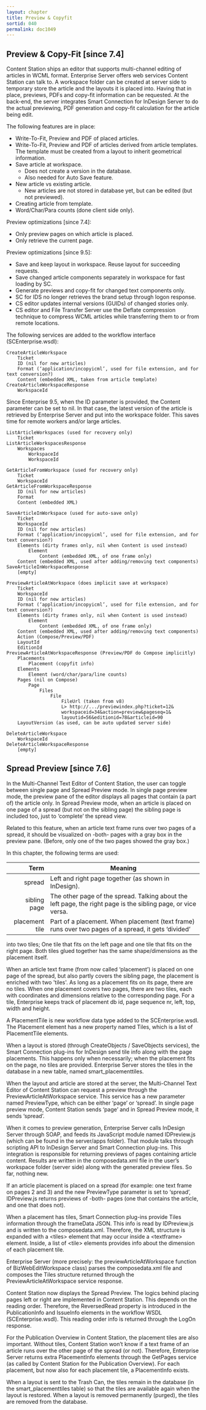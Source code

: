 ```yaml
---
layout: chapter
title: Preview & Copyfit
sortid: 040
permalink: doc1049
---
```


## Preview & Copy-Fit \[since 7.4\]

Content Station ships an editor that supports multi-channel editing of articles in WCML format. Enterprise Server offers 
web services Content Station can talk to. A workspace folder can be created at server side to temporary store the article 
and the layouts it is placed into. Having that in place, previews, PDFs and copy-fit information can be requested. At the 
back-end, the server integrates Smart Connection for InDesign Server to do the actual previewing, PDF generation and 
copy-fit calculation for the article being edit.

The following features are in place:
* Write-To-Fit, Preview and PDF of placed articles.
* Write-To-Fit, Preview and PDF of articles derived from article templates. The template must be created from a layout 
to inherit geometrical information.
* Save article at workspace.
  * Does not create a version in the database.
  * Also needed for Auto Save feature.
* New article vs existing article.
  * New articles are not stored in database yet, but can be edited (but not previewed).
* Creating article from template.
* Word/Char/Para counts (done client side only).

Preview optimizations \[since 7.4\]:
* Only preview pages on which article is placed.
* Only retrieve the current page.

Preview optimizations \[since 9.5\]:
* Save and keep layout in workspace. Reuse layout for succeeding requests.
* Save changed article components separately in workspace for fast loading by SC.
* Generate previews and copy-fit for changed text components only.
* SC for IDS no longer retrieves the brand setup through logon response.
* CS editor updates internal versions (GUIDs) of changed stories only.
* CS editor and File Transfer Server use the Deflate compression technique to compress WCML articles while transferring 
them to or from remote locations.

The following services are added to the workflow interface (SCEnterprise.wsdl):

```
CreateArticleWorkspace
	Ticket
	ID (nil for new articles)
	Format (‘application/incopyicml’, used for file extension, and for text conversion?)
	Content (embedded XML, taken from article template)
CreateArticleWorkspaceResponse
	WorkspaceId
```

Since Enterprise 9.5, when the ID parameter is provided, the Content parameter can be set to nil. In that case, the 
latest version of the article is retrieved by Enterprise Server and put into the workspace folder. This saves time for 
remote workers and/or large articles.

``` 
ListArticleWorkspaces (used for recovery only)
	Ticket
ListArticleWorkspacesResponse
	Workspaces
		WorkspaceId
		WorkspaceId
```

``` 
GetArticleFromWorkspace (used for recovery only)
	Ticket
	WorkspaceId
GetArticleFromWorkspaceResponse
	ID (nil for new articles)
	Format
	Content (embedded XML)
```

``` 
SaveArticleInWorkspace (used for auto-save only)
	Ticket
	WorkspaceId
	ID (nil for new articles)
	Format (‘application/incopyicml’, used for file extension, and for text conversion?)
	Elements (dirty frames only, nil when Content is used instead)
		Element
			Content (embedded XML, of one frame only)
	Content (embedded XML, used after adding/removing text components)
SaveArticleInWorkspaceResponse
	[empty]
```

``` 
PreviewArticleAtWorkspace (does implicit save at workspace)
	Ticket
	WorkspaceId
	ID (nil for new articles)
	Format (‘application/incopyicml’, used for file extension, and for text conversion?)
	Elements (dirty frames only, nil when Content is used instead)
		Element
			Content (embedded XML, of one frame only)
	Content (embedded XML, used after adding/removing text components)
	Action (Compose/Preview/PDF)
	LayoutId
	EditionId
PreviewArticleAtWorkspaceResponse (Preview/PDF do Compose implicitly)
	Placements
		Placement (copyfit info)
	Elements
		Element (word/char/para/line counts)
	Pages (nil on Compose)
		Page
			Files
				File
					FileUrl (taken from v8)
					L> http://.../previewindex.php?ticket=12&
					workspaceid=34&action=preview&pageseq=1&
					layoutid=56&editionid=78&articleid=90
	LayoutVersion (as used, can be auto updated server side)
```

``` 
DeleteArticleWorkspace
	WorkspaceId
DeleteArticleWorkspaceResponse
	[empty]
```

## Spread Preview \[since 7.6\]

In the Multi-Channel Text Editor of Content Station, the user can toggle between single page and Spread Preview mode. 
In single page preview mode, the preview pane of the editor displays all pages that contain (a part of) the article only. 
In Spread Preview mode, when an article is placed on one page of a spread (but not on the sibling page) the sibling page 
is included too, just to ‘complete’ the spread view.

Related to this feature, when an article text frame runs over two pages of a spread, it should be visualized on -both- 
pages with a gray box in the preview pane. (Before, only one of the two pages showed the gray box.)

In this chapter, the following terms are used:

Term            | Meaning
---------------:|----------------
spread          | Left and right page together (as shown in InDesign).
sibling page    | The other page of the spread. Talking about the left page, the right page is the sibling page, or vice versa.
placement tile  | Part of a placement. When placement (text frame) runs over two pages of a spread, it gets ‘divided’ 
into two tiles; One tile that fits on the left page and one tile that fits on the right page. Both tiles glued together 
has the same shape/dimensions as the placement itself.

When an article text frame (from now called ‘placement’) is placed on one page of the spread, but also partly covers 
the sibling page, the placement is enriched with two 'tiles'. As long as a placement fits on its page, there are no tiles. 
When one placement covers two pages, there are two tiles, each with coordinates and dimensions relative to the corresponding 
page. For a tile, Enterprise keeps track of placement db id, page sequence nr, left, top, width and height.

A PlacementTile is new workflow data type added to the SCEnterprise.wsdl. The Placement element has a new property named 
Tiles, which is a list of PlacementTile elements.

When a layout is stored (through CreateObjects / SaveObjects services), the Smart Connection plug-ins for InDesign send 
tile info along with the page placements. This happens only when necessarily; when the placement fits on the page, no 
tiles are provided. Enterprise Server stores the tiles in the database in a new table, named smart\_placementtiles.

When the layout and article are stored at the server, the Multi-Channel Text Editor of Content Station can request a 
preview through the PreviewArticleAtWorkspace service. This service has a new parameter named PreviewType, which can be 
either ‘page’ or ‘spread’. In single page preview mode, Content Station sends ‘page’ and in Spread Preview mode, it 
sends ‘spread’.

When it comes to preview generation, Enterprise Server calls InDesign Server through SOAP, and feeds its JavaScript 
module named IDPreview.js (which can be found in the server/apps folder). That module talks through scripting API to 
InDesign Server and Smart Connection plug-ins. This integration is responsible for returning previews of pages containing 
article content. Results are written in the composedata.xml file in the user’s workspace folder (server side) along with 
the generated preview files. So far, nothing new.

If an article placement is placed on a spread (for example: one text frame on pages 2 and 3) and the new PreviewType 
parameter is set to ‘spread’, IDPreview.js returns previews of -both- pages (one that contains the article, and one that 
does not).

When a placement has tiles, Smart Connection plug-ins provide Tiles information through the frameData JSON. This info is 
read by IDPreview.js and is written to the composedata.xml. Therefore, the XML structure is expanded with a &lt;tiles&gt; 
element that may occur inside a &lt;textframe&gt; element. Inside, a list of &lt;tile&gt; elements provides info about 
the dimension of each placement tile.

Enterprise Server (more precisely: the previewArticleAtWorkspace function of BizWebEditWorkspace class) parses the 
composedata.xml file and composes the Tiles structure returned through the PreviewArticleAtWorkspace service response.

Content Station now displays the Spread Preview. The logics behind placing pages left or right are implemented in 
Content Station. This depends on the reading order. Therefore, the ReversedRead property is introduced in the 
PublicationInfo and IssueInfo elements in the workflow WSDL (SCEnterprise.wsdl). This reading order info is returned 
through the LogOn response.

For the Publication Overview in Content Station, the placement tiles are also important. Without tiles, Content Station 
won’t know if a text frame of an article runs over the other page of the spread (or not). Therefore, Enterprise Server 
returns extra PlacementInfo elements through the GetPages service (as called by Content Station for the Publication Overview). 
For each placement, but now also for each placement tile, a PlacementInfo exists.

When a layout is sent to the Trash Can, the tiles remain in the database (in the smart\_placementtiles table) so that the 
tiles are available again when the layout is restored. When a layout is removed permanently (purged), the tiles are 
removed from the database.
